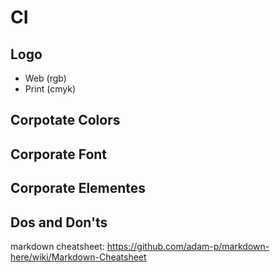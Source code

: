# CI

## Logo
* Web (rgb)
* Print (cmyk)

## Corpotate Colors


## Corporate Font


## Corporate Elementes


## Dos and Don'ts









markdown cheatsheet:
https://github.com/adam-p/markdown-here/wiki/Markdown-Cheatsheet

